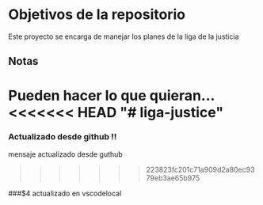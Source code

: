 # Objetivos de la repositorio

Este proyecto se encarga de manejar los planes de la liga de la justicia


## Notas
Pueden hacer lo que quieran...
<<<<<<< HEAD
"# liga-justice" 
=======

### Actualizado desde github !!
mensaje actualizado desde guthub
>>>>>>> 223823fc201c71a909d2a80ec9379eb3ae65b975

###$4 actualizado en vscodelocal
